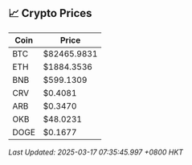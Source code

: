## 📈 Crypto Prices

| Coin | Price |
| ---- | ----- |
| BTC | $82465.9831 |
| ETH | $1884.3536 |
| BNB | $599.1309 |
| CRV | $0.4081 |
| ARB | $0.3470 |
| OKB | $48.0231 |
| DOGE | $0.1677 |

_Last Updated: 2025-03-17 07:35:45.997 +0800 HKT_
